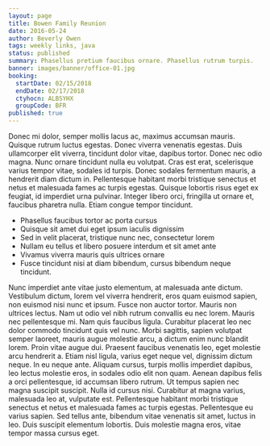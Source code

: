 ```yaml
---
layout: page
title: Bowen Family Reunion
date: 2016-05-24
author: Beverly Owen
tags: weekly links, java
status: published
summary: Phasellus pretium faucibus ornare. Phasellus rutrum turpis.
banner: images/banner/office-01.jpg
booking:
  startDate: 02/15/2018
  endDate: 02/17/2018
  ctyhocn: ALBSYHX
  groupCode: BFR
published: true
---
```

Donec mi dolor, semper mollis lacus ac, maximus accumsan mauris. Quisque rutrum luctus egestas. Donec viverra venenatis egestas. Duis ullamcorper elit viverra, tincidunt dolor vitae, dapibus tortor. Donec nec odio magna. Nunc ornare tincidunt nulla eu volutpat. Cras est erat, scelerisque varius tempor vitae, sodales id turpis. Donec sodales fermentum mauris, a hendrerit diam dictum in. Pellentesque habitant morbi tristique senectus et netus et malesuada fames ac turpis egestas. Quisque lobortis risus eget ex feugiat, id imperdiet urna pulvinar. Integer libero orci, fringilla ut ornare et, faucibus pharetra nulla. Etiam congue tempor tincidunt.

* Phasellus faucibus tortor ac porta cursus
* Quisque sit amet dui eget ipsum iaculis dignissim
* Sed in velit placerat, tristique nunc nec, consectetur lorem
* Nullam eu tellus et libero posuere interdum et sit amet ante
* Vivamus viverra mauris quis ultrices ornare
* Fusce tincidunt nisi at diam bibendum, cursus bibendum neque tincidunt.

Nunc imperdiet ante vitae justo elementum, at malesuada ante dictum. Vestibulum dictum, lorem vel viverra hendrerit, eros quam euismod sapien, non euismod nisi nunc et ipsum. Fusce non auctor tortor. Mauris non ultrices lectus. Nam ut odio vel nibh rutrum convallis eu nec lorem. Mauris nec pellentesque mi. Nam quis faucibus ligula.
Curabitur placerat leo nec dolor commodo tincidunt quis vel nunc. Morbi sagittis, sapien volutpat semper laoreet, mauris augue molestie arcu, a dictum enim nunc blandit lorem. Proin vitae augue dui. Praesent faucibus venenatis leo, eget molestie arcu hendrerit a. Etiam nisl ligula, varius eget neque vel, dignissim dictum neque. In eu neque ante. Aliquam cursus, turpis mollis imperdiet dapibus, leo lectus molestie eros, in sodales odio elit non quam. Aenean dapibus felis a orci pellentesque, id accumsan libero rutrum. Ut tempus sapien nec magna suscipit suscipit. Nulla id cursus nisi. Curabitur at magna varius, malesuada leo at, vulputate est. Pellentesque habitant morbi tristique senectus et netus et malesuada fames ac turpis egestas. Pellentesque eu varius sapien. Sed tellus ante, bibendum vitae venenatis sit amet, luctus in leo. Duis suscipit elementum lobortis. Duis molestie magna eros, vitae tempor massa cursus eget.
